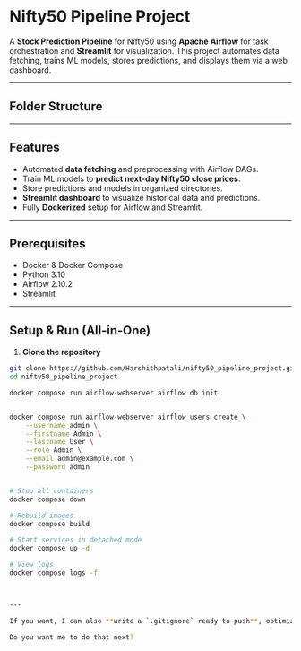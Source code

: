 # Nifty50 Pipeline Project

A **Stock Prediction Pipeline** for Nifty50 using **Apache Airflow** for task orchestration and **Streamlit** for visualization. This project automates data fetching, trains ML models, stores predictions, and displays them via a web dashboard.

---

## Folder Structure




---

## Features

- Automated **data fetching** and preprocessing with Airflow DAGs.
- Train ML models to **predict next-day Nifty50 close prices**.
- Store predictions and models in organized directories.
- **Streamlit dashboard** to visualize historical data and predictions.
- Fully **Dockerized** setup for Airflow and Streamlit.

---

## Prerequisites

- Docker & Docker Compose
- Python 3.10
- Airflow 2.10.2
- Streamlit

---

## Setup & Run (All-in-One)

1. **Clone the repository**

```bash
git clone https://github.com/Harshithpatali/nifty50_pipeline_project.git
cd nifty50_pipeline_project

docker compose run airflow-webserver airflow db init


docker compose run airflow-webserver airflow users create \
    --username admin \
    --firstname Admin \
    --lastname User \
    --role Admin \
    --email admin@example.com \
    --password admin


# Stop all containers
docker compose down

# Rebuild images
docker compose build

# Start services in detached mode
docker compose up -d

# View logs
docker compose logs -f



---

If you want, I can also **write a `.gitignore` ready to push**, optimized for Airflow, Streamlit, and Docker, so your GitHub repo stays clean.  

Do you want me to do that next?
